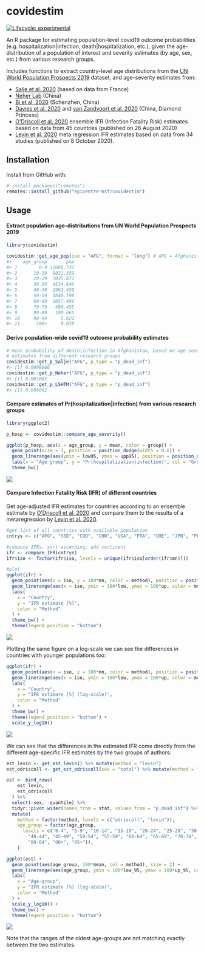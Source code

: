 
<!-- README.md is generated from README.Rmd. Please edit that file -->

# covidestim

<!-- badges: start -->

[![Lifecycle:
experimental](https://img.shields.io/badge/lifecycle-experimental-orange.svg)](https://www.tidyverse.org/lifecycle/#experimental)
<!-- badges: end -->

An R package for estimating population-level covid19 outcome
probabilities (e.g. hospitalization|infection, death|hospitalization,
etc.), given the age-distribution of a population of interest and
severity estimates (by age, sex, etc.) from various research groups.

Includes functions to extract country-level age distributions from the
[UN World Population Prospects
2019](https://population.un.org/wpp/Download/Standard/Population/)
dataset, and age-severity estimates from:

  - [Salje et al. 2020](https://doi.org/10.1126/science.abc3517) (based
    on data from France)
  - [Neher Lab](https://doi.org/10.1101/2020.05.05.20091363) (China)
  - [Bi et al. 2020](https://doi.org/10.1101/2020.03.03.20028423)
    (Schenzhen, China)
  - [Davies et al. 2020](https://doi.org/10.1101/2020.03.24.20043018)
    and [van Zandvoort et
    al. 2020](https://doi.org/10.1101/2020.04.27.20081711) (China,
    Diamond Princess)
  - [O’Driscoll et
    al. 2020](https://www.medrxiv.org/content/10.1101/2020.08.24.20180851v1)
    ensemble IFR (Infection Fatality Risk) estimates based on data from
    45 countries (published on 26 August 2020)
  - [Levin et
    al. 2020](https://www.medrxiv.org/content/10.1101/2020.07.23.20160895v6)
    meta regression IFR estimates based on data from 34 studies
    (published on 8 October 2020).

## Installation

Install from GitHub with:

``` r
# install.packages("remotes")
remotes::install_github("epicentre-msf/covidestim")
```

## Usage

#### Extract population age-distributions from UN World Population Prospects 2019

``` r
library(covidestim)

covidestim::get_age_pop(iso = "AFG", format = "long") # AFG = Afghanistan
#>    age_group       pop
#> 1        0-9 11088.732
#> 2      10-19  9821.559
#> 3      20-29  7035.871
#> 4      30-39  4534.646
#> 5      40-49  2963.459
#> 6      50-59  1840.198
#> 7      60-69  1057.496
#> 8      70-79   480.455
#> 9      80-89   100.065
#> 10     90-99     5.821
#> 11      100+     0.039
```

#### Derive population-wide covid19 outcome probability estimates

``` r
# mean probability of death|infection in Afghanistan, based on age-severity
# estimates from different research groups
covidestim::get_p_Salje("AFG", p_type = "p_dead_inf")
#> [1] 0.0008886
covidestim::get_p_Neher("AFG", p_type = "p_dead_inf")
#> [1] 0.001087
covidestim::get_p_LSHTM("AFG", p_type = "p_dead_inf")
#> [1] 0.006092
```

#### Compare estimates of Pr(hospitalization|infection) from various research groups

``` r
library(ggplot2)

p_hosp <- covidestim::compare_age_severity()

ggplot(p_hosp, aes(x = age_group, y = mean, color = group)) +
  geom_point(size = 3, position = position_dodge(width = 0.6)) +
  geom_linerange(aes(ymin = low95, ymax = upp95), position = position_dodge(width = 0.6)) +
  labs(x = "Age group", y = "Pr(hospitalization|infection)", col = "Group") +
  theme_bw()
```

![](man/figures/unnamed-chunk-5-1.png)<!-- -->

#### Compare Infection Fatality Risk (IFR) of different countries

Get age-adjusted IFR estimates for countries according to an ensemble
estimate by [O’Driscoll et
al. 2020](https://doi.org/10.1101/2020.08.24.20180851) and compare them
to the results of a metaregression by [Levin et
al. 2020](https://doi.org/10.1101/2020.07.23.20160895).

``` r
#get list of all countries with available population
cntrys <- c("AFG", "SSD", "COD", "CHN", "USA", "FRA", "CHE", "JPN", "PER")

#compute IFRs, sort ascending, add continent
ifr <- compare_IFR(cntrys)
ifr$iso <- factor(ifr$iso, levels = unique(ifr$iso[order(ifr$mn)]))

#plot
ggplot(ifr) +
  geom_point(aes(x = iso, y = 100*mn, color = method), position = position_dodge(width = .3), size = 2) +
  geom_linerange(aes(x = iso, ymin = 100*low, ymax = 100*up, color = method), position = position_dodge(width = .3)) +
  labs(
    x = "Country",
    y = "IFR estimate [%]",
    color = "Method"
  ) +
  theme_bw() +
  theme(legend.position = "bottom")
```

![](man/figures/unnamed-chunk-6-1.png)<!-- -->

Plotting the same figure on a log-scale we can see the differences in
countries with younger populations too:

``` r
ggplot(ifr) +
  geom_point(aes(x = iso, y = 100*mn, color = method), position = position_dodge(width = .3), size = 2) +
  geom_linerange(aes(x = iso, ymin = 100*low, ymax = 100*up, color = method), position = position_dodge(width = .3)) +
  labs(
    x = "Country",
    y = "IFR estimate [%] (log-scale)",
    color = "Method"
  ) +
  theme_bw() +
  theme(legend.position = "bottom") +
  scale_y_log10()
```

![](man/figures/unnamed-chunk-7-1.png)<!-- -->

We can see that the differences in the estimated IFR come directly from
the different age-specific IFR estimates by the two groups of authors:

``` r
est_levin <- get_est_levin() %>% mutate(method = "levin")
est_odriscoll <- get_est_odriscoll(sex = "total") %>% mutate(method = "odriscoll")

est <- bind_rows(
    est_levin,
    est_odriscoll
  ) %>%
  select(-sex, -quantile) %>%
  tidyr::pivot_wider(names_from = stat, values_from = "p_dead_inf") %>%
  mutate(
    method = factor(method, levels = c("odriscoll", "levin")),
    age_group = factor(age_group,
      levels = c("0-4", "5-9", "10-14", "15-19", "20-24", "25-29", "30-34", "35-39",
        "40-44", "45-49", "50-54", "55-59", "60-64", "65-69", "70-74", "75-79",
        "80-84", "80+", "85+")),
    )

ggplot(est) +
  geom_point(aes(age_group, 100*mean, col = method), size = 2) +
  geom_linerange(aes(age_group, ymin = 100*low_95, ymax = 100*up_95, col = method)) +
  labs(
    x = "Age-group",
    y = "IFR estimate [%] (log-scale)",
    color = "Method"
  ) +
  scale_y_log10() +
  theme_bw() +
  theme(legend.position = "bottom")
```

![](man/figures/unnamed-chunk-8-1.png)<!-- -->

Note that the ranges of the oldest age-groups are not matching exactly
between the two estimates.
